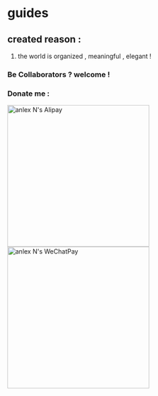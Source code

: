 # guides
## created reason :
1. the world is organized , meaningful , elegant !

### Be Collaborators ? welcome !

### Donate me :
<p>
<img src="https://thumbnail10.baidupcs.com/thumbnail/155aab2798d0922de6dcda3770fd00fb?fid=658333416-250528-534574233687267&rt=pr&sign=FDTAER-DCb740ccc5511e5e8fedcff06b081203-ZISJoj7u0TTBjEcB3NCyGMjZ35k%3d&expires=8h&chkbd=0&chkv=0&dp-logid=2281485403887224143&dp-callid=0&time=1523232000&size=c10000_u10000&quality=90&vuk=658333416&ft=image" height="320" alt="anlex N's Alipay"> <img src="https://thumbnail10.baidupcs.com/thumbnail/5e606d76bb7d6638d373ddc8c55e77c8?fid=658333416-250528-869366971687731&rt=pr&sign=FDTAER-DCb740ccc5511e5e8fedcff06b081203-rIfVaLtUjlFh1o%2f25Ycznwq0xtE%3d&expires=8h&chkbd=0&chkv=0&dp-logid=2281485403887224143&dp-callid=0&time=1523232000&size=c10000_u10000&quality=90&vuk=658333416&ft=image" height="320" alt="anlex N's WeChatPay">